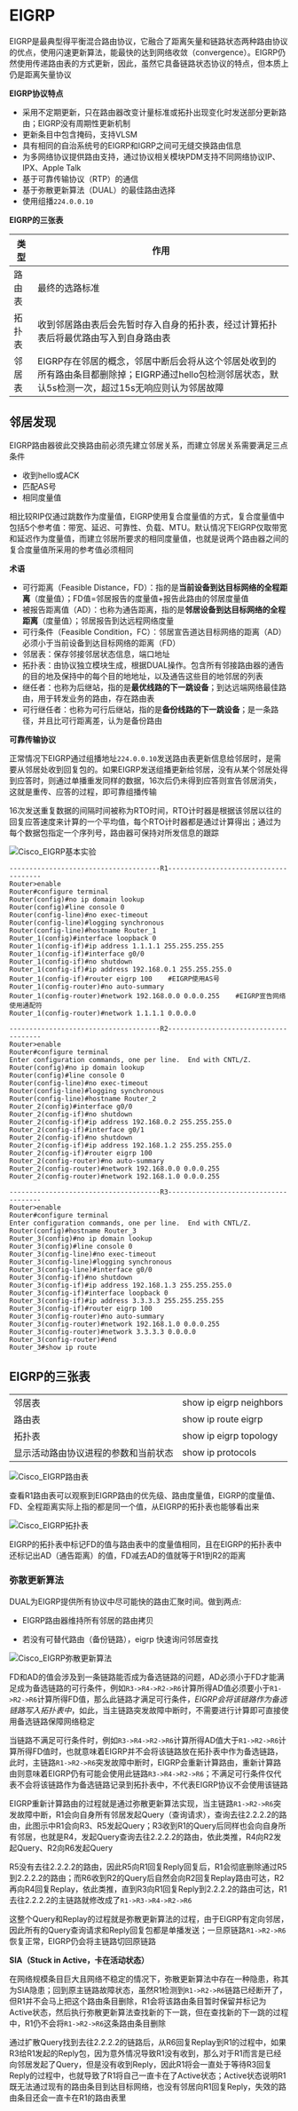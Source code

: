 # EIGRP

EIGRP是最典型得平衡混合路由协议，它融合了距离矢量和链路状态两种路由协议的优点，使用闪速更新算法，能最快的达到网络收敛（convergence）。EIGRP仍然使用传递路由表的方式更新，因此，虽然它具备链路状态协议的特点，但本质上仍是距离矢量协议

**EIGRP协议特点**

- 采用不定期更新，只在路由器改变计量标准或拓扑出现变化时发送部分更新路由；EIGRP没有周期性更新机制
- 更新条目中包含掩码，支持VLSM
- 具有相同的自治系统号的EIGRP和IGRP之间可无缝交换路由信息
- 为多网络协议提供路由支持，通过协议相关模块PDM支持不同网络协议IP、IPX、Apple Talk
- 基于可靠传输协议（RTP）的通信
- 基于弥散更新算法（DUAL）的最佳路由选择
- 使用组播`224.0.0.10`

**EIGRP的三张表**

| 类型   | 作用                                                         |
| ------ | ------------------------------------------------------------ |
| 路由表 | 最终的选路标准                                               |
| 拓扑表 | 收到邻居路由表后会先暂时存入自身的拓扑表，经过计算拓扑表后将最优路由写入到自身路由表 |
| 邻居表 | EIGRP存在邻居的概念，邻居中断后会将从这个邻居处收到的所有路由条目都删除掉；EIGRP通过hello包检测邻居状态，默认5s检测一次，超过15s无响应则认为邻居故障 |

## 邻居发现

EIGRP路由器彼此交换路由前必须先建立邻居关系，而建立邻居关系需要满足三点条件

- 收到hello或ACK
- 匹配AS号
- 相同度量值

相比较RIP仅通过跳数作为度量值，EIGRP使用复合度量值的方式，复合度量值中包括5个参考值：带宽、延迟、可靠性、负载、MTU。默认情况下EIGRP仅取带宽和延迟作为度量值，而建立邻居所要求的相同度量值，也就是说两个路由器之间的复合度量值所采用的参考值必须相同

**术语**

- 可行距离（Feasible Distance，FD）：指的是**当前设备到达目标网络的全程距离**（度量值）；FD值=邻居报告的度量值+报告此路由的邻居度量值
- 被报告距离值（AD）：也称为通告距离，指的是**邻居设备到达目标网络的全程距离**（度量值）；邻居报告到达远程网络度量
- 可行条件（Feasible Condition，FC）：邻居宣告道达目标网络的距离（AD）必须小于当前设备到达目标网络的距离（FD）
- 邻居表：保存邻接邻居状态信息，端口地址
- 拓扑表：由协议独立模块生成，根据DUAL操作。包含所有邻接路由器的通告的目的地及保持中的每个目的地地址，以及通告这些目的地邻居的列表
- 继任者：也称为后继站，指的是**最优线路的下一跳设备**；到达远端网络最佳路由，用于转发业务的路由，存在路由表
- 可行继任者：也称为可行后继站，指的是**备份线路的下一跳设备**；是一条路径，并且比可行距离差，认为是备份路由

**可靠传输协议**

正常情况下EIGRP通过组播地址`224.0.0.10`发送路由表更新信息给邻居时，是需要从邻居处收到回复包的。如果EIGRP发送组播更新给邻居，没有从某个邻居处得到应答时，则通过单播重发同样的数据，16次后仍未得到应答则宣告邻居消失，这就是重传、应答的过程，即可靠组播传输

16次发送重复数据的间隔时间被称为RTO时间，RTO计时器是根据该邻居以往的回复应答速度来计算的一个平均值，每个RTO计时器都是通过计算得出；通过为每个数据包指定一个序列号，路由器可保持对所发信息的跟踪

![Cisco_EIGRP基本实验](https://www.z4a.net/images/2024/05/13/Cisco_EIGRP.png)

```IOS
--------------------------------------R1--------------------------------------
Router>enable
Router#configure terminal 
Router(config)#no ip domain lookup
Router(config)#line console 0
Router(config-line)#no exec-timeout
Router(config-line)#logging synchronous
Router(config-line)#hostname Router_1
Router_1(config)#interface loopback 0
Router_1(config-if)#ip address 1.1.1.1 255.255.255.255
Router_1(config-if)#interface g0/0
Router_1(config-if)#no shutdown
Router_1(config-if)#ip address 192.168.0.1 255.255.255.0
Router_1(config-if)#router eigrp 100    #EIGRP使用AS号
Router_1(config-router)#no auto-summary
Router_1(config-router)#network 192.168.0.0 0.0.0.255    #EIGRP宣告网络使用通配符
Router_1(config-router)#network 1.1.1.1 0.0.0.0

--------------------------------------R2--------------------------------------
Router>enable
Router#configure terminal
Enter configuration commands, one per line.  End with CNTL/Z.
Router(config)#no ip domain lookup
Router(config)#line console 0
Router(config-line)#no exec-timeout
Router(config-line)#logging synchronous
Router(config-line)#hostname Router_2
Router_2(config)#interface g0/0
Router_2(config-if)#no shutdown
Router_2(config-if)#ip address 192.168.0.2 255.255.255.0
Router_2(config-if)#interface g0/1
Router_2(config-if)#no shutdown
Router_2(config-if)#ip address 192.168.1.2 255.255.255.0
Router_2(config-if)#router eigrp 100
Router_2(config-router)#no auto-summary
Router_2(config-router)#network 192.168.0.0 0.0.0.255
Router_2(config-router)#network 192.168.1.0 0.0.0.255

--------------------------------------R3--------------------------------------
Router>enable
Router#configure terminal
Enter configuration commands, one per line.  End with CNTL/Z.
Router(config)#hostname Router_3
Router_3(config)#no ip domain lookup
Router_3(config)#line console 0
Router_3(config-line)#no exec-timeout
Router_3(config-line)#logging synchronous
Router_3(config-line)#interface g0/0
Router_3(config-if)#no shutdown
Router_3(config-if)#ip address 192.168.1.3 255.255.255.0
Router_3(config-if)#interface loopback 0
Router_3(config-if)#ip address 3.3.3.3 255.255.255.255
Router_3(config-if)#router eigrp 100
Router_3(config-router)#no auto-summary
Router_3(config-router)#network 192.168.1.0 0.0.0.255
Router_3(config-router)#network 3.3.3.3 0.0.0.0
Router_3(config-router)#end
Router_3#show ip route
```

## EIGRP的三张表

<table>
    <tr>
    	<td>邻居表</td>
        <td>show ip eigrp neighbors</td>
    </tr>
    <tr>
    	<td>路由表</td>
        <td>show ip route eigrp</td>
    </tr>
    <tr>
    	<td>拓扑表</td>
        <td>show ip eigrp topology</td>
    </tr>
    <tr>
    	<td>显示活动路由协议进程的参数和当前状态</td>
        <td>show ip protocols</td>
    </tr>
</table>

![Cisco_EIGRP路由表](https://www.z4a.net/images/2024/05/13/Cisco_EIGRP26da801c386ba162.png)

查看R1路由表可以观察到EIGRP路由的优先级、路由度量值，EIGRP的度量值、FD、全程距离实际上指的都是同一个值，从EIGRP的拓扑表也能够看出来

![Cisco_EIGRP拓扑表](https://www.z4a.net/images/2024/05/13/Cisco_EIGRP3f490455d9da96bb.png)

EIGRP的拓扑表中标记FD的值与路由表中的度量值相同，且在EIGRP的拓扑表中还标记出AD（通告距离）的值，FD减去AD的值就等于R1到R2的距离

### 弥散更新算法

DUAL为EIGRP提供所有协议中尽可能快的路由汇聚时间。做到两点:

- EIGRP路由器维持所有邻居的路由拷贝

- 若没有可替代路由（备份链路），eigrp 快速询问邻居查找

![Cisco_EIGRP弥散更新算法](https://www.z4a.net/images/2024/05/16/Cisco_EIGRP.png)

FD和AD的值会涉及到一条链路能否成为备选链路的问题，AD必须小于FD才能满足成为备选链路的可行条件，例如`R3->R4->R2->R6`计算所得AD值必须要小于`R1->R2->R6`计算所得FD值，那么此链路才满足可行条件，*EIGRP会将该链路作为备选链路写入拓扑表中*，如此，当主链路突发故障中断时，不需要进行计算即可直接使用备选链路保障网络稳定

当链路不满足可行条件时，例如`R3->R4->R2->R6`计算所得AD值大于`R1->R2->R6`计算所得FD值时，也就意味着EIGRP并不会将该链路放在拓扑表中作为备选链路，此时，主链路`R1->R2->R6`突发故障中断时，EIGRP会重新计算路由，重新计算路由则意味着EIGRP仍有可能会使用此链路`R3->R4->R2->R6`；不满足可行条件仅代表不会将该链路作为备选链路记录到拓扑表中，不代表EIGRP协议不会使用该链路

EIGRP重新计算路由的过程就是通过弥散更新算法实现，当主链路`R1->R2->R6`突发故障中断，R1会向自身所有邻居发起Query（查询请求），查询去往2.2.2.2的路由，此图示中R1会向R3、R5发起Query；R3收到R1的Query后同样也会向自身所有邻居，也就是R4，发起Query查询去往2.2.2.2的路由，依此类推，R4向R2发起Query、R2向R6发起Query

R5没有去往2.2.2.2的路由，因此R5向R1回复Reply回复后，R1会彻底删除通过R5到2.2.2.2的路由；而R6收到R2的Query后自然会向R2回复Replay路由可达，R2再向R4回复Replay，依此类推，直到R3向R1回复Reply到2.2.2.2的路由可达，R1去往2.2.2.2的主链路就修改成了`R1->R3->R4->R2->R6`

这整个Query和Replay的过程就是弥散更新算法的过程，由于EIGRP有定向邻居，因此所有的Query查询请求和Reply回复包都是单播发送；一旦原链路`R1->R2->R6`恢复正常，EIGRP仍会将主链路切回原链路

**SIA（Stuck in Active，卡在活动状态）**

在网络规模条目巨大且网络不稳定的情况下，弥散更新算法中存在一种隐患，称其为SIA隐患；回到原主链路故障状态，虽然R1检测到`R1->R2->R6`链路已经断开了，但R1并不会马上把这个路由条目删除，R1会将该路由条目暂时保留并标记为Active状态，然后执行弥散更新算法查找新的下一跳，但在查找新的下一跳的过程中，R1仍不会将`R1->R2->R6`这条路由条目删除

通过扩散Query找到去往2.2.2.2的链路后，从R6回复Replay到R1的过程中，如果R3给R1发起的Reply包，因为意外情况导致R1没有收到，那么对于R1而言是已经向邻居发起了Query，但是没有收到Reply，因此R1将会一直处于等待R3回复Reply的过程中，也就导致了R1将自己一直卡在了Active状态；Active状态说明R1既无法通过现有的路由条目到达目标网络，也没有邻居向R1回复Reply，失效的路由条目还会一直卡在R1的路由表里

